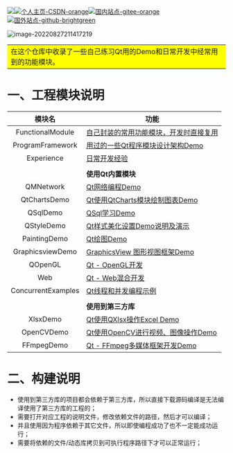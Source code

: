 <img src="README.assets/Qt-5.12.12-green.png">[![个人主页-CSDN-orange](README.assets/%E4%B8%AA%E4%BA%BA%E4%B8%BB%E9%A1%B5-CSDN-orange.png)](https://blog.csdn.net/qq_43627907?type=blog)[![国内站点-gitee-orange](README.assets/%E5%9B%BD%E5%86%85%E7%AB%99%E7%82%B9-gitee-orange.png)](https://gitee.com/mahuifa/QMDemo)[![国外站点-github-brightgreen](README.assets/%E5%9B%BD%E5%A4%96%E7%AB%99%E7%82%B9-github-brightgreen.png)](https://github.com/mahuifa/QMDemo)

![image-20220827211417219](README.assets/image-20220827211417219.png)



<table><tr><td bgcolor=#FFFF00>在这个仓库中收录了一些自己练习Qt用的Demo和日常开发中经常用到的功能模块。</td></tr></table>

# 一、工程模块说明

|       模块名       | 功能                                                         |
| :----------------: | ------------------------------------------------------------ |
|  FunctionalModule  | [自己封装的常用功能模块，开发时直接复用](./FunctionalModule/FunctionalModule.md) |
|  ProgramFramework  | [用过的一些Qt程序模块设计架构Demo](./ProgramFramework/ProgramFramework.md) |
|     Experience     | [日常开发经验](./Experience/Experience.md)                   |
|                    |                                                              |
|                    | **使用Qt内置模块**                                           |
|     QMNetwork      | [Qt网络编程Demo](./QMNetwork/QMNetwork.md)                   |
|    QtChartsDemo    | [Qt使用QtCharts模块绘制图表Demo](./QtChartsDemo/QtCharts.md) |
|      QSqlDemo      | [QSql学习Demo](./QSqlDemo/QSql.md)                           |
|     QStyleDemo     | [Qt样式美化设置Demo说明及演示](./QStyleDemo/QStyleDemo.md)   |
|    PaintingDemo    | [Qt绘图Demo](./PaintingDemo/PaintingDemo.md)                 |
|  GraphicsviewDemo  | [GraphicsView 图形视图框架Demo](./GraphicsviewDemo/GraphicsviewDemo.md) |
|      QOpenGL       | [Qt - OpenGL开发](./OpenGLDemo/OpenGLDemo.md)                |
|        Web         | [Qt - Web混合开发](./Web/Web.md)                             |
| ConcurrentExamples | [Qt线程和并发编程示例](./ConcurrentExamples/ConcurrentExamples.md) |
|                    |                                                              |
|                    | **使用到第三方库**                                           |
|      XlsxDemo      | [Qt使用QXlsx操作Excel Demo](./XlsxDemo/XlsxDemo.md)          |
|     OpenCVDemo     | [Qt使用OpenCV进行视频、图像操作Demo](./OpenCVDemo/OpenCVDemo.md) |
|     FFmpegDemo     | [Qt - FFmpeg多媒体框架开发Demo](./FFmpegDemo/FFmpegDemo.md)  |



# 二、构建说明

* 使用到第三方库的项目都会依赖于第三方库，所以直接下载源码编译是无法编译使用了第三方库的工程的；
* 需要打开对应工程的说明文件，修改依赖文件的路径，然后才可以编译；
* 并且使用因为程序依赖于其它文件，所以即使编程成功了也不一定能成功运行；
* 需要将依赖的文件/动态库拷贝到可执行程序路径下才可以正常运行；
